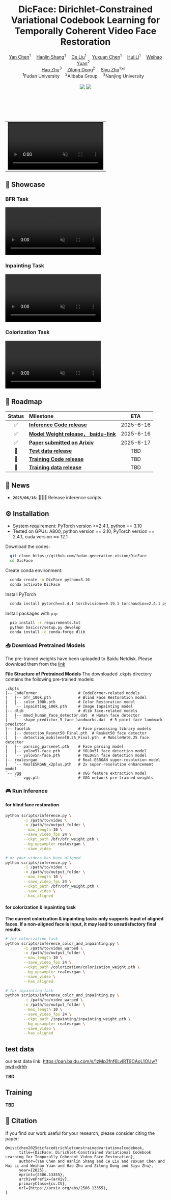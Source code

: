 <h1 align='center'>DicFace: Dirichlet-Constrained Variational Codebook Learning for Temporally Coherent Video Face Restoration</h1>

<div align='center'>
    <a href='' target='_blank'>Yan Chen</a><sup>1</sup>&emsp;
    <a href='' target='_blank'>Hanlin Shang</a><sup>1</sup>&emsp;
    <a href='' target='_blank'>Ce Liu</a><sup>1</sup>&emsp;
    <a href='' target='_blank'>Yuxuan Chen</a><sup>1</sup>&emsp;
    <a href='' target='_blank'>Hui Li</a><sup>1</sup>&emsp;
    <a href='' target='_blank'>Weihao Yuan</a><sup>2</sup>&emsp;
</div>
<div align='center'>
    <a href='' target='_blank'>Hao Zhu</a><sup>3</sup>&emsp;
    <a href='' target='_blank'>Zilong Dong</a><sup>2</sup>&emsp;
    <a href='https://sites.google.com/site/zhusiyucs/home' target='_blank'>Siyu Zhu</a><sup>1✉️</sup>&emsp;
</div>

<div align='center'>
    <sup>1</sup>Fudan University&emsp; 
    <sup>2</sup>Alibaba Group&emsp;
    <sup>3</sup>Nanjing University&emsp;
</div>

<br>
<div align='center'>
    <a href='https://github.com/fudan-generative-vision/DicFace'><img src='https://img.shields.io/github/stars/fudan-generative-vision/DicFace'></a>
    <!-- <a href='https://github.com/fudan-generative-vision/DicFace/#/'><img src='https://img.shields.io/badge/Project-HomePage-Green'></a> -->
    <a href='https://arxiv.org/abs/2506.13355'><img src='https://img.shields.io/badge/Paper-Arxiv-red'></a>
    <!-- <a href=''><img src='https://img.shields.io/badge/%F0%9F%A4%97%20HuggingFace-Model-yellow'></a> -->
    <!-- <a href='assets/wechat.jpeg'><img src='https://badges.aleen42.com/src/wechat.svg'></a> -->
</div>
<!-- <div align='Center'>
    <i><strong><a href='https://cvpr.thecvf.com/Conferences/2025' target='_blank'>CVPR 2025</a></strong></i>
</div> -->
<br>

<table align='center' border="0" style="width: 100%; text-align: center; margin-top: 80px;">
  <tr>
    <td>
      <video align='center' src="https://github.com/user-attachments/assets/274ecc2b-3d89-4d31-bb0a-a5f3611fae8a" muted autoplay loop></video>
    </td>
  </tr>
</table>

## 📸 Showcase

### BFR Task
<video align='center' src="https://github.com/user-attachments/assets/63907f13-0921-4dd8-a074-dce818710d59" muted autoplay loop></video>

### Inpainting Task
<video align='center' src="https://github.com/user-attachments/assets/6c1aab2b-905f-4a93-acbc-e4a6b61233d9" muted autoplay loop></video>

### Colorization Task
<video align='center' src="https://github.com/user-attachments/assets/8a07bcfe-08d0-4fb3-b2f6-d826c8c82de1" muted autoplay loop></video>

## 📅️ Roadmap

| Status | Milestone                                                                                    |    ETA     |
| :----: | :------------------------------------------------------------------------------------------- | :--------: |
|   ✅   | **[Inference Code release](https://github.com/fudan-generative-vision/DicFace)**             |  2025-6-16 |
|   ✅   | **[Model Weight release， baidu-link](https://pan.baidu.com/s/1VTNbdtZDvgY0163a1T8ITw?pwd=dicf)**       |2025-6-16|
|   ✅   | **[Paper submitted on Arixiv](https://arxiv.org/abs/2506.13355)**                            |  2025-6-17 |
|   🚀   | **[Test data release]()**                                                                    |    TBD     |
|   🚀   | **[Training Code release]()**                                                                |    TBD     |
|   🚀   | **[Training data release]()**                                                                |    TBD     |


## 📰 News

- **`2025/06/16`**: 🎉🎉🎉 Release inference scripts

## ⚙️ Installation

- System requirement: PyTorch version >=2.4.1, python == 3.10
- Tested on GPUs: A800, python version == 3.10, PyTorch version == 2.4.1, cuda version == 12.1

Download the codes:

```bash
  git clone https://github.com/fudan-generative-vision/DicFace
  cd DicFace
```

Create conda environment:

```bash
  conda create -n DicFace python=3.10
  conda activate DicFace
```

Install PyTorch

```bash
  conda install pytorch==2.4.1 torchvision==0.19.1 torchaudio==2.4.1 pytorch-cuda=12.1 -c pytorch -c nvidia
```

Install packages with `pip`

```bash
  pip install -r requirements.txt
  python basicsr/setup.py develop
  conda install -c conda-forge dlib
```

### 📥 Download Pretrained Models

The pre-trained weights have been uploaded to Baidu Netdisk. Please download them from the [link](https://pan.baidu.com/s/1VTNbdtZDvgY0163a1T8ITw?pwd=dicf)

**File Structure of Pretrained Models**
The downloaded .ckpts directory contains the following pre-trained models:

```
.ckpts
|-- CodeFormer                  # CodeFormer-related models
|   |-- bfr_100k.pth            # Blind Face Restoration model 
|   |-- color_100k.pth          # Color Restoration model 
|   `-- inpainting_100k.pth     # Image Inpainting model
|-- dlib                        # dlib face-related models
|   |-- mmod_human_face_detector.dat  # Human face detector
|   `-- shape_predictor_5_face_landmarks.dat  # 5-point face landmark predictor
|-- facelib                     # Face processing library models
|   |-- detection_Resnet50_Final.pth  # ResNet50 face detector 
|   |-- detection_mobilenet0.25_Final.pth  # MobileNet0.25 face detector 
|   |-- parsing_parsenet.pth    # Face parsing model
|   |-- yolov5l-face.pth        # YOLOv5l face detection model
|   `-- yolov5n-face.pth        # YOLOv5n face detection model
|-- realesrgan                  # Real-ESRGAN super-resolution model
|   `-- RealESRGAN_x2plus.pth   # 2x super-resolution enhancement model
`-- vgg                         # VGG feature extraction model
    `-- vgg.pth                 # VGG network pre-trained weights
```

### 🎮 Run Inference

#### for blind face restoration

```bash
python scripts/inference.py \
		-i /path/to/video \
		-o /path/to/output_folder \
		--max_length 10 \
		--save_video_fps 24 \
		--ckpt_path /bfr/bfr_weight.pth \
		--bg_upsampler realesrgan \
		--save_video 

# or your videos has been aligned
python scripts/inference.py \
		-i /path/to/video \
		-o /path/to/output_folder \
		--max_length 10 \
		--save_video_fps 24 \
		--ckpt_path /bfr/bfr_weight.pth \
		--save_video \
		--has_aligned
```

#### for colorization & inpainting task


**The current colorization & inpainting tasks only supports input of aligned faces. If a non-aligned face is input, it may lead to unsatisfactory final results.**

``` bash 
# for colorization task
python scripts/inference_color_and_inpainting.py \
		-i /path/to/video_warped \
		-o /path/to/output_folder \
		--max_length 10 \
		--save_video_fps 24 \
		--ckpt_path /colorization/colorization_weight.pth \
		--bg_upsampler realesrgan \
		--save_video \
		--has_aligned

# for inpainting task
python scripts/inference_color_and_inpainting.py \
		-i /path/to/video_warped \
		-o /path/to/output_folder \
		--max_length 10 \
		--save_video_fps 24 \
		--ckpt_path /inpainting/inpainting_weight.pth \
		--bg_upsampler realesrgan \
		--save_video \
		--has_aligned
```

## test data

our test data link: https://pan.baidu.com/s/1zMp3fnf6LvlRT9CAoL1OUw?pwd=drhh

**TBD**

## Training
**TBD**
## 📝 Citation

If you find our work useful for your research, please consider citing the paper:

```
@misc{chen2025dicfacedirichletconstrainedvariationalcodebook,
      title={DicFace: Dirichlet-Constrained Variational Codebook Learning for Temporally Coherent Video Face Restoration}, 
      author={Yan Chen and Hanlin Shang and Ce Liu and Yuxuan Chen and Hui Li and Weihao Yuan and Hao Zhu and Zilong Dong and Siyu Zhu},
      year={2025},
      eprint={2506.13355},
      archivePrefix={arXiv},
      primaryClass={cs.CV},
      url={https://arxiv.org/abs/2506.13355}, 
}

```

